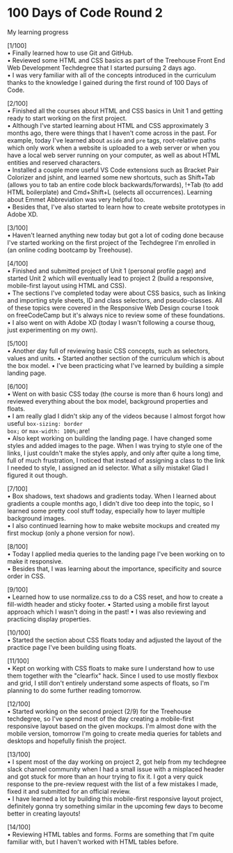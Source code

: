 # 100 Days of Code Round 2
 My learning progress


[1/100] <br>
• Finally learned how to use Git and GitHub. <br>
• Reviewed some HTML and CSS basics as part of the Treehouse Front End Web Development Techdegree that I started pursuing 2 days ago. <br>
• I was very familiar with all of the concepts introduced in the curriculum thanks to the knowledge I gained during the first round of 100 Days of Code.

[2/100] <br>
• Finished all the courses about HTML and CSS basics in Unit 1 and getting ready to start working on the first project. <br>
• Although I've started learning about HTML and CSS approximately 3 months ago, there were things that I haven't come across in the past. For example, today I've learned about <code>aside</code> and <code>pre</code> tags, root-relative paths which only work when a website is uploaded to a web server or when you have a local web server running on your computer, as well as about HTML entities and reserved characters. <br>
• Installed a couple more useful VS Code extensions such as Bracket Pair Colorizer and jshint, and learned some new shortcuts, such as Shift+Tab (allows you to tab an entire code block backwards/forwards), !+Tab (to add HTML boilerplate) and Cmd+Shift+L (selects all occurrences). Learning about Emmet Abbreviation was very helpful too. <br>
• Besides that, I've also started to learn how to create website prototypes in Adobe XD.

[3/100] <br>
• Haven't learned anything new today but got a lot of coding done because I've started working on the first project of the Techdegree I'm enrolled in (an online coding bootcamp by Treehouse).<br>

[4/100] <br>
• Finished and submitted project of Unit 1 (personal profile page) and started Unit 2 which will eventually lead to project 2 (build a responsive, mobile-first layout using HTML and CSS).<br>
• The sections I've completed today were about CSS basics, such as linking and importing style sheets, ID and class selectors, and pseudo-classes. All of these topics were covered in the Responsive Web Design course I took on freeCodeCamp but it's always nice to review some of these foundations.<br>
• I also went on with Adobe XD (today I wasn't following a course thoug, just experimenting on my own).

[5/100] <br>
• Another day full of reviewing basic CSS concepts, such as selectors, values and units.
• Started another section of the curriculum which is about the box model.
• I've been practicing what I've learned by building a simple landing page.

[6/100] <br>
• Went on with basic CSS today (the course is more than 6 hours long) and reviewed everything about the box model, background properties and floats.<br>
• I am really glad I didn't skip any of the videos because I almost forgot how useful <code>box-sizing: border box;</code> or <code>max-width: 100%;</code>are!<br>
• Also kept working on building the landing page. I have changed some styles and added images to the page. When I was trying to style one of the links, I just couldn't make the styles apply, and only after quite a long time, full of much frustration, I noticed that instead of assigning a class to the link I needed to style, I assigned an id selector. What a silly mistake! Glad I figured it out though.

[7/100] <br>
• Box shadows, text shadows and gradients today. When I learned about gradients a couple months ago, I didn't dive too deep into the topic, so I learned some pretty cool stuff today, especially how to layer multiple background images. <br>
• I also continued learning how to make website mockups and created my first mockup (only a phone version for now).

[8/100] <br>
• Today I applied media queries to the landing page I've been working on to make it responsive. <br>
• Besides that, I was learning about the importance, specificity and source order in CSS.

[9/100] <br>
• Learned how to use normalize.css to do a CSS reset, and how to create a fill-width header and sticky footer.
• Started using a mobile first layout approach which I wasn't doing in the past! 
• I was also reviewing and practicing display properties.

[10/100] <br>
• Started the section about CSS floats today and adjusted the layout of the practice page I've been building using floats.

[11/100] <br>
• Kept on working with CSS floats to make sure I understand how to use them together with the "clearfix" hack. Since I used to use mostly flexbox and grid, I still don't entirely understand some aspects of floats, so I'm planning to do some further reading tomorrow.

[12/100] <br>
• Started working on the second project (2/9) for the Treehouse techdegree, so I've spend most of the day creating a mobile-first responsive layout based on the given mockups. I'm almost done with the mobile version, tomorrow I'm going to create media queries for tablets and desktops and hopefully finish the project.

[13/100] <br>
• I spent most of the day working on project 2, got help from my techdegree slack channel community when I had a small issue with a misplaced header and got stuck for more than an hour trying to fix it. I got a very quick response to the pre-review request with the list of a few mistakes I made, fixed it and submitted for an official review.<br>
• I have learned a lot by building this mobile-first responsive layout project, definitely gonna try something similar in the upcoming few days to become better in creating layouts!

[14/100] <br>
• Reviewing HTML tables and forms. Forms are something that I'm quite familiar with, but I haven't worked with HTML tables before.
